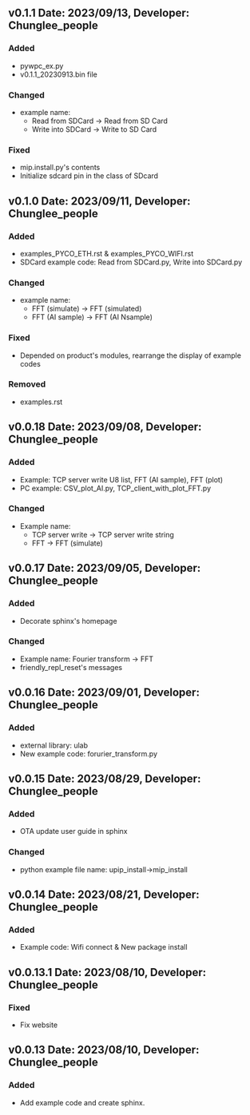 v0.1.1 Date: 2023/09/13, Developer: Chunglee_people
----------------------------------------------------
### Added
- pywpc_ex.py
- v0.1.1_20230913.bin file

### Changed
- example name:
    - Read from SDCard -> Read from SD Card
    - Write into SDCard -> Write to SD Card

### Fixed
- mip.install.py's contents
- Initialize sdcard pin in the class of SDcard

v0.1.0 Date: 2023/09/11, Developer: Chunglee_people
----------------------------------------------------
### Added
- examples_PYCO_ETH.rst & examples_PYCO_WIFI.rst
- SDCard example code: Read from SDCard.py, Write into SDCard.py

### Changed
- example name:
    - FFT (simulate)  -> FFT (simulated)
    - FFT (AI sample) -> FFT (AI Nsample)

### Fixed
- Depended on product's modules, rearrange the display of example codes

### Removed
- examples.rst

v0.0.18 Date: 2023/09/08, Developer: Chunglee_people
----------------------------------------------------
### Added
- Example: TCP server write U8 list, FFT (AI sample), FFT (plot)
- PC example: CSV_plot_AI.py, TCP_client_with_plot_FFT.py

### Changed
- Example name:
    - TCP server write -> TCP server write string
    - FFT -> FFT (simulate)

v0.0.17 Date: 2023/09/05, Developer: Chunglee_people
----------------------------------------------------
### Added
- Decorate sphinx's homepage

### Changed
- Example name: Fourier transform -> FFT
- friendly_repl_reset's messages

v0.0.16 Date: 2023/09/01, Developer: Chunglee_people
----------------------------------------------------
### Added
- external library: ulab
- New example code: forurier_transform.py

v0.0.15 Date: 2023/08/29, Developer: Chunglee_people
----------------------------------------------------
### Added
- OTA update user guide in sphinx

### Changed
- python example file name: upip_install->mip_install

v0.0.14 Date: 2023/08/21, Developer: Chunglee_people
---------------------------------------------------
### Added
- Example code: Wifi connect & New package install

v0.0.13.1 Date: 2023/08/10, Developer: Chunglee_people
---------------------------------------------------
### Fixed
-  Fix website

v0.0.13 Date: 2023/08/10, Developer: Chunglee_people
---------------------------------------------------
### Added
-  Add example code and create sphinx.
